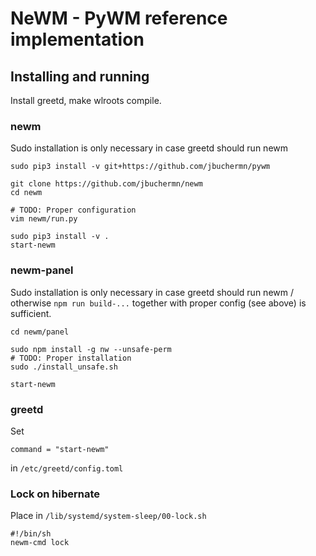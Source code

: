 # NeWM - PyWM reference implementation

## Installing and running

Install greetd, make wlroots compile.

### newm

Sudo installation is only necessary in case greetd should run newm

```
sudo pip3 install -v git+https://github.com/jbuchermn/pywm

git clone https://github.com/jbuchermn/newm
cd newm

# TODO: Proper configuration
vim newm/run.py

sudo pip3 install -v .
start-newm
```

### newm-panel

Sudo installation is only necessary in case greetd should run newm / otherwise `npm run build-...` together with proper config (see above) is sufficient.

```
cd newm/panel

sudo npm install -g nw --unsafe-perm
# TODO: Proper installation
sudo ./install_unsafe.sh

start-newm
```

### greetd

Set

```
command = "start-newm"
```

in `/etc/greetd/config.toml`

### Lock on hibernate

Place in `/lib/systemd/system-sleep/00-lock.sh`

```
#!/bin/sh
newm-cmd lock 
```
